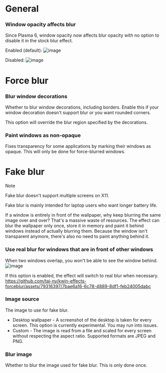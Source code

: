 # General
### Window opacity affects blur
Since Plasma 6, window opacity now affects blur opacity with no option to disable it in the stock blur effect.

Enabled (default):
![image](https://github.com/taj-ny/kwin-effects-forceblur/assets/79316397/525a3611-62f0-4c7e-b01c-253a05cbd3ca)

Disabled:
![image](https://github.com/taj-ny/kwin-effects-forceblur/assets/79316397/b4f35a24-e288-4c51-9707-494942abdaa0)

# Force blur
### Blur window decorations
Whether to blur window decorations, including borders. Enable this if your window decoration doesn't support blur or you want rounded corners.

This option will override the blur region specified by the decorations.

### Paint windows as non-opaque
Fixes transparency for some applications by marking their windows as opaque. This will only be done for force-blurred windows.

# Fake blur
> [!NOTE]  
> Fake blur doesn't support multiple screens on X11.

Fake blur is mainly intended for laptop users who want longer battery life.

If a window is entirely in front of the wallpaper, why keep blurring the same image over and over? That's a massive waste of resources.
The effect can blur the wallpaper only once, store it in memory and paint it behind windows instead of actually blurring them.
Because the window isn't transparent anymore, there's also no need to paint anything behind it.

### Use real blur for windows that are in front of other windows
When two windows overlap, you won't be able to see the window behind.
![image](https://github.com/taj-ny/kwin-effects-forceblur/assets/79316397/e581b5c1-7b2c-41c4-b180-4da5306747e1)

If this option is enabled, the effect will switch to real blur when necessary.
https://github.com/taj-ny/kwin-effects-forceblur/assets/79316397/7bae6a16-6c78-4889-8df1-feb24005dabc

### Image source
The image to use for fake blur.

- Desktop wallpaper - A screenshot of the desktop is taken for every screen. This option is currently experimental. You may run into issues.
- Custom - The image is read from a file and scaled for every screen without respecting the aspect ratio. Supported formats are JPEG and PNG.

### Blur image
Whether to blur the image used for fake blur. This is only done once.